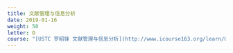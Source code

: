 ```yaml
---
title: 文献管理与信息分析
date: 2019-01-16
weight: 50
letter: O
course: "[USTC 罗昭锋 文献管理与信息分析](http://www.icourse163.org/learn/USTC-9002?tid=1450227490#/learn/content)"
---
```

